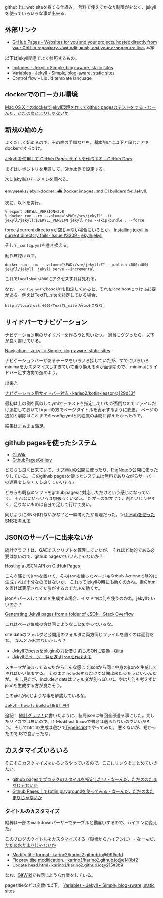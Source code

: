 github上にweb siteを持てる仕組み。
無料で使えてかなり制限が少なく、jekyllを使っていろいろな事が出来る。

## 外部リンク

- [GitHub Pages - Websites for you and your projects, hosted directly from your GitHub repository. Just edit, push, and your changes are live.](https://pages.github.com/) 本家

以下はjekyll関連でよく参照するもの。

- [Includes - Jekyll • Simple, blog-aware, static sites](https://jekyllrb.com/docs/includes/)
- [Variables - Jekyll • Simple, blog-aware, static sites](https://jekyllrb.com/docs/variables/)
- [Control flow – Liquid template language](https://shopify.github.io/liquid/tags/control-flow/)

## dockerでのローカル環境

[Mac OS X上のdockerでjekyll環境を作ってgithub pagesのテストをする - なーんだ、ただの水たまりじゃないか](https://karino2.github.io/2021/01/17/jekyll_on_mac.html)

## 新規の始め方

よく新しく始めるので、その際の手順などを。基本的には以下と同じことをdockerでするだけ。

[Jekyll を使用して GitHub Pages サイトを作成する - GitHub Docs](https://docs.github.com/ja/pages/setting-up-a-github-pages-site-with-jekyll/creating-a-github-pages-site-with-jekyll)

まずはレポジトリを用意して、Github側で設定する。

次にjekyllのバージョンを調べる。

[envygeeks/jekyll-docker: ⛴ Docker images, and CI builders for Jekyll.](https://github.com/envygeeks/jekyll-docker)

次に、以下を実行。

```
% export JEKYLL_VERSION=3.8
% docker run --rm --volume="$PWD:/srv/jekyll" -it jekyll/jekyll:$JEKYLL_VERSION jekyll new --skip-bundle . --force
```

forceはcurrent directoryが空じゃない場合にいるとか。 [Installing jekyll in current directory fails · Issue #3309 · jekyll/jekyll](https://github.com/jekyll/jekyll/issues/3309)

そして`_config.yml`を書き換える。

動作確認は以下。

```
docker run --rm  --volume="$PWD:/srv/jekyll:Z" --publish 4000:4000  jekyll/jekyll  jekyll serve --incremental
```

これで`localshot:4000`にアクセスすれば見れる。

なお、`_config.yml`でbaseUrlを指定していると、それをlocalhostにつける必要がある。例えばTextTL_siteを指定している場合、

`http://localhost:4000/TextTL_site` がrootになる。

## サイドバーでナビゲーション

ナビゲーション用のサイドバーを作ろうと思いたつ。
適当にググったら、以下が良く書けている。

[Navigation - Jekyll • Simple, blog-aware, static sites](https://jekyllrb.com/tutorials/navigation/)

ナビゲーションバーがあるテーマをいろいろ探していたが、すでにいろいろminimaをカスタマイズしすぎていて乗り換えるのが面倒なので、
minimaにサイドバー足す方向で進めよう。

出来た。

[ナビゲーション用サイドバー対応 · karino2/kotlin-lesson@129d33f](https://github.com/karino2/kotlin-lesson/commit/129d33fcc0a51de2ed26e7c5de069e4cd246b31d)

最初は上の例を真似してymlでテキストを指定していたが面倒なのでファイルだけ追加しておいてLiquidの方でページタイトルを表示するように変更。
ページの追加と削除はこれまでのconfig.ymlと同程度の手間に抑えたかったので。

結果はまぁまぁ満足。

## github pagesを使ったシステム

  - [GitWiki](GitWiki)
  - [GithubPagesGallery](GithubPagesGallery)

どちらも良く出来ていて、[サブWiki](%E3%82%B5%E3%83%96Wiki)の公開に使ったり、[PngNote](PngNote)の公開に使ったりしている。
このgithub pagesを使ったシステムは無料でありながらサーバーの運用をしなくても良くていいよな。

どちらも既存のソフトをgithub pagesに対応しただけという感じになっていて、
そんなにいろいろは頑張っていない。
だがそのおかげで、割といじりやすく、足りないものは自分で足して行けて良い。

同じようにSNS作れないかな？と一瞬考えたが無理だった。＞[GitHubを使ったSNSを考える](GitHub%E3%82%92%E4%BD%BF%E3%81%A3%E3%81%9FSNS%E3%82%92%E8%80%83%E3%81%88%E3%82%8B)

## JSONのサーバーに出来ないか

統計グラフ！は、GAEでスクリプトを管理していたが、
それほど動的である必要は無いので、github pagesでいいんじゃないか？

[Hosting a JSON API on GitHub Pages](https://victorscholz.medium.com/hosting-a-json-api-on-github-pages-47b402f72603)

こんな感じでjsonを置いて、そのjsonを使ったページもGIthub Actionsで静的に生成すれば十分なのではないか。
これってjekyllの時にも動くのかね。素のhtmlを置けば表示されてた気がするのでたぶん動くか。

jsonをパースしてhtmlを生成する場合、イマドキは何を使うのかね。jekyllでいいのか？

[Generating Jekyll pages from a folder of JSON - Stack Overflow](https://stackoverflow.com/questions/65446947/generating-jekyll-pages-from-a-folder-of-json)

これはページ生成の方は同じようなことをやっているな。

site dataのフォルダと公開用のフォルダに両方同じファイルを置くのは面倒だな。
なんとか出来ないかしら？

- [Jekyllでpostsをpluginの力を借りずにJSONに変換 - Qiita](https://qiita.com/kenfdev/items/96e6f7914ca6b143bd72)
- [Jekyllでページ一覧を返すjsonを作成する](https://fukata.dev/2021/02/02/pages-json-on-jekyll.html)

スキーマが決まってるんだからこんな感じでjsonから同じ中身のjsonを生成してやればいい気もする。
そのままincludeするだけで公開出来たらもっといいんだが。
少し見たが、includeとdataはフォルダが別っぽいな。やはり何も考えずにjsonを生成する方が良さそう。

このgistが同じような事を解説しているな。

[Jekyll - how to build a REST API](https://gist.github.com/MichaelCurrin/f8d908596276bdbb2044f04c352cb7c7)

追記： [統計グラフ！](%E7%B5%B1%E8%A8%88%E3%82%B0%E3%83%A9%E3%83%95%EF%BC%81)に書いたように、結局jsonは毎回全部送る事にした。大したサイズでは無いので。If-Modified-Sinceで普段は送られないのでいいだろう。
そしてhtmlの生成は遊びで[TypeScript](TypeScript)でやってみた。
悪くないが、短かったのでJSで良かったな。

## カスタマイズいろいろ

そこそこカスタマイズをいろいろやっているので、ここにリンクをまとめていきたい。

- [github pagesでブロックのスタイルを指定したい - なーんだ、ただの水たまりじゃないか](https://karino2.github.io/2021/01/17/block_style_on_githubpages.html)
- [Github Pages上でkotlin playgroundを使ってみる - なーんだ、ただの水たまりじゃないか](https://karino2.github.io/2023/07/30/kotlin_playground_on_github_page.html)


### タイトルのカスタマイズ

縦棒は一部のmarkdownパーサーでテーブルと勘違いするので、ハイフンに変えた。

[このブログのタイトルをカスタマイズする（縦棒からハイフンに） - なーんだ、ただの水たまりじゃないか](https://karino2.github.io/2021/10/31/customize_blog_title.html)

- [Modify title format · karino2/karino2.github.io@99f5cfd](https://github.com/karino2/karino2.github.io/commit/99f5cfd69f7b56ee1a27b835095c63c88b877d32)
- [Fix prev tilte modification. · karino2/karino2.github.io@e143bf2](https://github.com/karino2/karino2.github.io/commit/e143bf207dd27daddf8d0b4f5309876ce3bf8a2b)
- [Update head.html · karino2/karino2.github.io@21583b9](https://github.com/karino2/karino2.github.io/commit/21583b9bac95f588b2afe7d2251cafb49b5fe658)

なお、[GitWiki](GitWiki)でも同じような作業をしている。

page.titleなどの変数は以下。 [Variables - Jekyll • Simple, blog-aware, static sites](https://jekyllrb.com/docs/variables/)